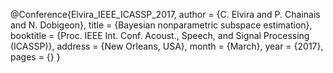 @Conference{Elvira_IEEE_ICASSP_2017,
  author       = {C. Elvira and P. Chainais and N. Dobigeon},
  title        = {Bayesian nonparametric subspace estimation},
  booktitle    = {Proc. IEEE Int. Conf. Acoust., Speech, and Signal Processing (ICASSP)},
  address      = {New Orleans, USA},
  month        = {March},
  year         = {2017},
  pages        = {}
}